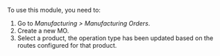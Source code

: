 To use this module, you need to:

1.  Go to *Manufacturing \> Manufacturing Orders*.
2.  Create a new MO.
3.  Select a product, the operation type has been updated based on the
    routes configured for that product.
